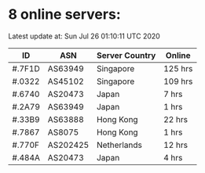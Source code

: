 # 8 online servers:

Latest update at: Sun Jul 26 01:10:11 UTC 2020

| ID | ASN | Server Country | Online |
| -- | --- | -------------- | ------ |
| #.7F1D | AS63949 | Singapore | 125 hrs |
| #.0322 | AS45102 | Singapore | 109 hrs |
| #.6740 | AS20473 | Japan | 7 hrs |
| #.2A79 | AS63949 | Japan | 1 hrs |
| #.33B9 | AS63888 | Hong Kong | 22 hrs |
| #.7867 | AS8075 | Hong Kong | 1 hrs |
| #.770F | AS202425 | Netherlands | 12 hrs |
| #.484A | AS20473 | Japan | 4 hrs |

